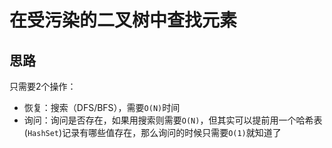# 在受污染的二叉树中查找元素

## 思路

只需要2个操作：

- 恢复：搜索（DFS/BFS），需要`O(N)`时间
- 询问：询问是否存在，如果用搜索则需要`O(N)`，但其实可以提前用一个哈希表(`HashSet`)记录有哪些值存在，那么询问的时候只需要`O(1)`就知道了
